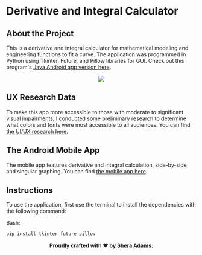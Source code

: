# Derivative and Integral Calculator

## About the Project

This is a derivative and integral calculator for mathematical modeling and engineering functions to fit a curve. The application was programmed in Python using Tkinter, Future, and Pillow libraries for GUI. Check out this program's [Java Android app version here](https://github.com/sheraadams/Calculus-Helper-Android-App).

<p align="center">
  <img width="" height="" src="https://github.com/sheraadams/Derivative-and-Integral-Calculator/assets/110789514/2d71314f-324a-4d72-93ff-fc075f675f58">
</p>

## UX Research Data

To make this app more accessible to those with moderate to significant visual impairments, I conducted some preliminary research to determine what colors and fonts were most accessible to all audiences. You can find [the UI/UX research here](https://github.com/sheraadams/UI-UX). 

## The Android Mobile App

The mobile app features derivative and integral calculation, side-by-side and singular graphing. You can find [the mobile app here](https://github.com/sheraadams/Calculus-Helper-Android-App).

## Instructions

To use the application, first use the terminal to install the dependencies with the following command:

Bash:
```bash
pip install tkinter future pillow
```

<div style="text-align: center;">
  <p><strong>Proudly crafted with ❤️ by <a href="https://github.com/sheraadams" target="_blank">Shera Adams</a>.</strong></p>
</div>

